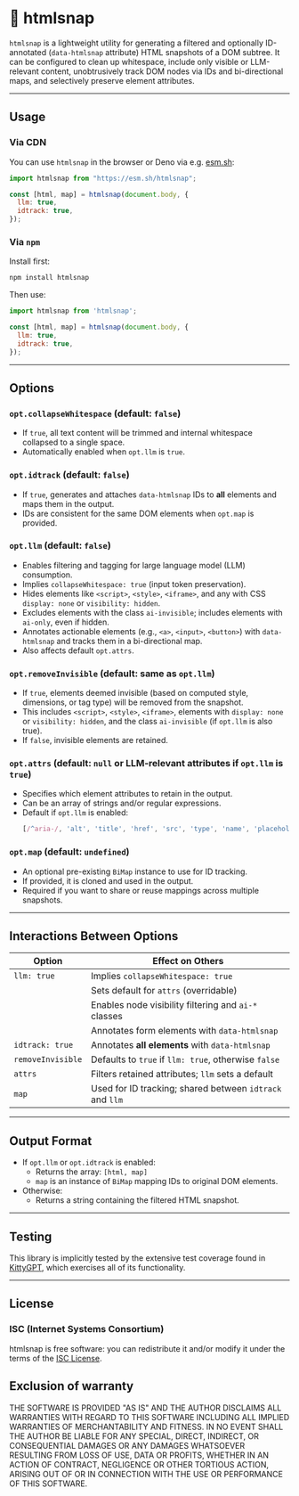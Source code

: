 # 📸 htmlsnap

`htmlsnap` is a lightweight utility for generating a filtered and optionally ID-annotated (`data-htmlsnap` attribute) HTML snapshots of a DOM subtree. It can be configured to clean up whitespace, include only visible or LLM-relevant content, unobtrusively track DOM nodes via IDs and bi-directional maps, and selectively preserve element attributes.

---

## Usage

### Via CDN

You can use `htmlsnap` in the browser or Deno via e.g. [esm.sh](https://esm.sh):

```js
import htmlsnap from "https://esm.sh/htmlsnap";

const [html, map] = htmlsnap(document.body, {
  llm: true,
  idtrack: true,
});
```

### Via `npm`

Install first:

```bash
npm install htmlsnap
```

Then use:

```js
import htmlsnap from 'htmlsnap';

const [html, map] = htmlsnap(document.body, {
  llm: true,
  idtrack: true,
});
```

---

## Options

### `opt.collapseWhitespace` (default: `false`)
- If `true`, all text content will be trimmed and internal whitespace collapsed to a single space.
- Automatically enabled when `opt.llm` is `true`.

### `opt.idtrack` (default: `false`)
- If `true`, generates and attaches `data-htmlsnap` IDs to **all** elements and maps them in the output.
- IDs are consistent for the same DOM elements when `opt.map` is provided.

### `opt.llm` (default: `false`)
- Enables filtering and tagging for large language model (LLM) consumption.
- Implies `collapseWhitespace: true` (input token preservation).
- Hides elements like `<script>`, `<style>`, `<iframe>`, and any with CSS `display: none` or `visibility: hidden`.
- Excludes elements with the class `ai-invisible`; includes elements with `ai-only`, even if hidden.
- Annotates actionable elements (e.g., `<a>`, `<input>`, `<button>`) with `data-htmlsnap` and tracks them in a bi-directional map.
- Also affects default `opt.attrs`.

### `opt.removeInvisible` (default: same as `opt.llm`)
- If `true`, elements deemed invisible (based on computed style, dimensions, or tag type) will be removed from the snapshot.
- This includes `<script>`, `<style>`, `<iframe>`, elements with `display: none` or `visibility: hidden`, and the class `ai-invisible` (if `opt.llm` is also true).
- If `false`, invisible elements are retained.

### `opt.attrs` (default: `null` or LLM-relevant attributes if `opt.llm` is `true`)
- Specifies which element attributes to retain in the output.
- Can be an array of strings and/or regular expressions.
- Default if `opt.llm` is enabled:
  ```js
  [/^aria-/, 'alt', 'title', 'href', 'src', 'type', 'name', 'placeholder', 'value', 'id', 'role']
  ```

### `opt.map` (default: `undefined`)
- An optional pre-existing `BiMap` instance to use for ID tracking.
- If provided, it is cloned and used in the output.
- Required if you want to share or reuse mappings across multiple snapshots.

---

## Interactions Between Options

| Option            | Effect on Others                                         |
|-------------------|----------------------------------------------------------|
| `llm: true`       | Implies `collapseWhitespace: true`                       |
|                   | Sets default for `attrs` (overridable)                   |
|                   | Enables node visibility filtering and `ai-*` classes     |
|                   | Annotates form elements with `data-htmlsnap`             |
| `idtrack: true`   | Annotates **all elements** with `data-htmlsnap`          |
| `removeInvisible` | Defaults to `true` if `llm: true`, otherwise `false`     |
| `attrs`           | Filters retained attributes; `llm` sets a default        |
| `map`             | Used for ID tracking; shared between `idtrack` and `llm` |

---

## Output Format

- If `opt.llm` or `opt.idtrack` is enabled:
  - Returns the array: `[html, map]`
  - `map` is an instance of `BiMap` mapping IDs to original DOM elements.
- Otherwise:
  - Returns a string containing the filtered HTML snapshot.

---

## Testing

This library is implicitly tested by the extensive test coverage found in [KittyGPT](https://github.com/camilaprav/kittygpt), which exercises all of its functionality.

---

## License

### ISC (Internet Systems Consortium)

htmlsnap is free software: you can redistribute it and/or modify it under the terms of the [ISC License](COPYING).

## Exclusion of warranty

THE SOFTWARE IS PROVIDED "AS IS" AND THE AUTHOR DISCLAIMS ALL WARRANTIES WITH REGARD TO THIS SOFTWARE INCLUDING ALL IMPLIED WARRANTIES OF MERCHANTABILITY AND FITNESS. IN NO EVENT SHALL THE AUTHOR BE LIABLE FOR ANY SPECIAL, DIRECT, INDIRECT, OR CONSEQUENTIAL DAMAGES OR ANY DAMAGES WHATSOEVER RESULTING FROM LOSS OF USE, DATA OR PROFITS, WHETHER IN AN ACTION OF CONTRACT, NEGLIGENCE OR OTHER TORTIOUS ACTION, ARISING OUT OF OR IN CONNECTION WITH THE USE OR PERFORMANCE OF THIS SOFTWARE.

